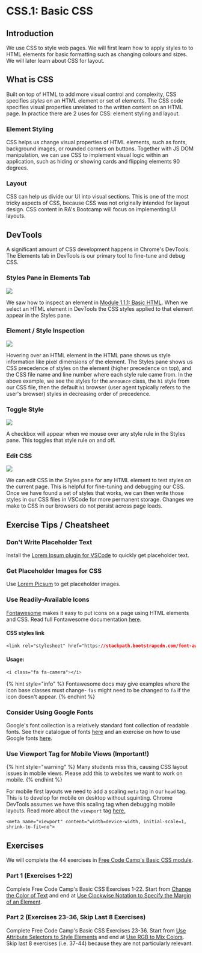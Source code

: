 # CSS.1: Basic CSS

## Introduction

We use CSS to style web pages. We will first learn how to apply styles to to HTML elements for basic formatting such as changing colours and sizes. We will later learn about CSS for layout.

## What is CSS

Built on top of HTML to add more visual control and complexity, CSS specifies _styles_ on an HTML element or set of elements. The CSS code specifies visual properties unrelated to the written content on an HTML page. In practice there are 2 uses for CSS: element styling and layout.

### **Element Styling**

CSS helps us change visual properties of HTML elements, such as fonts, background images, or rounded corners on buttons. Together with JS DOM manipulation, we can use CSS to implement visual logic within an application, such as hiding or showing cards and flipping elements 90 degrees.

### **Layout**

CSS can help us divide our UI into visual sections. This is one of the most tricky aspects of CSS, because CSS was not originally intended for layout design. CSS content in RA's Bootcamp will focus on implementing UI layouts.

## DevTools

A significant amount of CSS development happens in Chrome's DevTools. The Elements tab in DevTools is our primary tool to fine-tune and debug CSS.

### Styles Pane in Elements Tab

![](../.gitbook/assets/dt-css-main.jpg)

We saw how to inspect an element in [Module 1.1.1: Basic HTML](../1-frontend-basics/1.1-html/1.1.1-basic-html.md). When we select an HTML element in DevTools the CSS styles applied to that element appear in the Styles pane.

### Element / Style Inspection

![](../.gitbook/assets/dt-css-hover.jpg)

Hovering over an HTML element in the HTML pane shows us style information like pixel dimensions of the element. The Styles pane shows us CSS precedence of styles on the element (higher precedence on top), and the CSS file name and line number where each style rule came from. In the above example, we see the styles for the `announce` class, the `h1` style from our CSS file, then the default `h1` browser (user agent typically refers to the user's browser) styles in decreasing order of precedence.

### Toggle Style

![](../.gitbook/assets/dt-css-check.jpg)

A checkbox will appear when we mouse over any style rule in the Styles pane. This toggles that style rule on and off.

### Edit CSS

![](../.gitbook/assets/dt-css-add.jpg)

We can edit CSS in the Styles pane for any HTML element to test styles on the current page. This is helpful for fine-tuning and debugging our CSS. Once we have found a set of styles that works, we can then write those styles in our CSS files in VSCode for more permanent storage. Changes we make to CSS in our browsers do not persist across page loads.

## Exercise Tips / Cheatsheet

### Don't Write Placeholder Text

Install the [Lorem Ipsum plugin for VSCode](https://marketplace.visualstudio.com/items?itemName=Tyriar.lorem-ipsum) to quickly get placeholder text.

### Get Placeholder Images for CSS

Use [Lorem Picsum](https://picsum.photos) to get placeholder images.

### Use Readily-Available Icons

[Fontawesome](https://fontawesome.com) makes it easy to put icons on a page using HTML elements and CSS. Read full Fontawesome documentation [here](https://fontawesome.com/how-to-use/on-the-web/referencing-icons/basic-use).

#### CSS styles link

```css
<link rel="stylesheet" href="https://stackpath.bootstrapcdn.com/font-awesome/4.7.0/css/font-awesome.min.css" crossorigin="anonymous">
```

#### Usage:

```css
<i class="fa fa-camera"></i>
```

{% hint style="info" %}
Fontawesome docs may give examples where the icon base classes must change- `fas` might need to be changed to `fa` if the icon doesn't appear.
{% endhint %}

### Consider Using Google Fonts

Google's font collection is a relatively standard font collection of readable fonts. See their catalogue of fonts [here](https://fonts.google.com) and an exercise on how to use Google fonts [here](https://www.freecodecamp.org/learn/responsive-web-design/basic-css/import-a-google-font).

### Use Viewport Tag for Mobile Views (Important!)

{% hint style="warning" %}
Many students miss this, causing CSS layout issues in mobile views. Please add this to websites we want to work on mobile.
{% endhint %}

For mobile first layouts we need to add a scaling `meta` tag in our `head` tag. This is to develop for mobile on desktop without squinting. Chrome DevTools assumes we have this scaling tag when debugging mobile layouts. Read more about the `viewport` tag [here.](https://developer.mozilla.org/en-US/docs/Web/HTML/Viewport\_meta\_tag)

```markup
<meta name="viewport" content="width=device-width, initial-scale=1, shrink-to-fit=no">
```

## Exercises

We will complete the 44 exercises in [Free Code Camp's Basic CSS module](https://www.freecodecamp.org/learn/responsive-web-design/basic-css/).

### Part 1 (Exercises 1-22)

Complete Free Code Camp's Basic CSS Exercises 1-22. Start from [Change the Color of Text](https://www.freecodecamp.org/learn/responsive-web-design/basic-css/change-the-color-of-text) and end at [Use Clockwise Notation to Specify the Margin of an Element](https://www.freecodecamp.org/learn/responsive-web-design/basic-css/use-clockwise-notation-to-specify-the-margin-of-an-element).

### Part 2 (Exercises 23-36, Skip Last 8 Exercises)

Complete Free Code Camp's Basic CSS Exercises 23-36. Start from [Use Attribute Selectors to Style Elements](https://www.freecodecamp.org/learn/responsive-web-design/basic-css/use-attribute-selectors-to-style-elements) and end at [Use RGB to Mix Colors](https://www.freecodecamp.org/learn/responsive-web-design/basic-css/use-rgb-to-mix-colors). Skip last 8 exercises (i.e. 37-44) because they are not particularly relevant.
